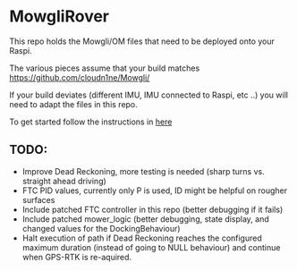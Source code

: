 # MowgliRover

This repo holds the Mowgli/OM files that need to be deployed onto your Raspi.

The various pieces assume that your build matches https://github.com/cloudn1ne/Mowgli/ 

If your build deviates (different IMU, IMU connected to Raspi, etc ..) you will need to adapt the files in this repo.


To get started follow the instructions in [here](help/InstallMowgli.md)


## TODO:

* Improve Dead Reckoning, more testing is needed (sharp turns vs. straight ahead driving)
* FTC PID values, currently only P is used, ID might be helpful on rougher surfaces
* Include patched FTC controller in this repo (better debugging if it fails)
* Include patched mower_logic (better debugging, state display, and changed values for the DockingBehaviour)
* Halt execution of path if Dead Reckoning reaches the configured maximum duration (instead of going to NULL behaviour) and continue when GPS-RTK is re-aquired.


